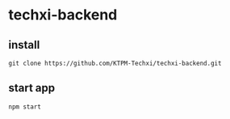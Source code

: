# techxi-backend

## install 
```
git clone https://github.com/KTPM-Techxi/techxi-backend.git
```
## start app
```
npm start
```
